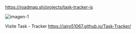 https://roadmap.sh/projects/task-tracker-js 

![imagen-1](https://github.com/user-attachments/assets/0f7b1492-c1e3-44b0-a753-ded89dcba39e)


Visite Task - Tracker https://jairo51067.github.io/Task-Tracker/ 
